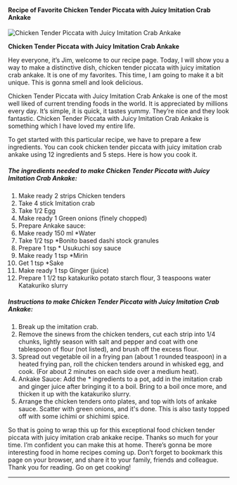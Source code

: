             

#### Recipe of Favorite Chicken Tender Piccata with Juicy Imitation Crab Ankake

![Chicken Tender Piccata with Juicy Imitation Crab Ankake](https://img-global.cpcdn.com/recipes/5887152243081216/751x532cq70/chicken-tender-piccata-with-juicy-imitation-crab-ankake-recipe-main-photo.jpg)

**Chicken Tender Piccata with Juicy Imitation Crab Ankake**

Hey everyone, it’s Jim, welcome to our recipe page. Today, I will show you a way to make a distinctive dish, chicken tender piccata with juicy imitation crab ankake. It is one of my favorites. This time, I am going to make it a bit unique. This is gonna smell and look delicious.

Chicken Tender Piccata with Juicy Imitation Crab Ankake is one of the most well liked of current trending foods in the world. It is appreciated by millions every day. It’s simple, it is quick, it tastes yummy. They’re nice and they look fantastic. Chicken Tender Piccata with Juicy Imitation Crab Ankake is something which I have loved my entire life.

To get started with this particular recipe, we have to prepare a few ingredients. You can cook chicken tender piccata with juicy imitation crab ankake using 12 ingredients and 5 steps. Here is how you cook it.

##### The ingredients needed to make Chicken Tender Piccata with Juicy Imitation Crab Ankake:

1.  Make ready 2 strips Chicken tenders
2.  Take 4 stick Imitation crab
3.  Take 1/2 Egg
4.  Make ready 1 Green onions (finely chopped)
5.  Prepare Ankake sauce:
6.  Make ready 150 ml \*Water
7.  Take 1/2 tsp \*Bonito based dashi stock granules
8.  Prepare 1 tsp \* Usukuchi soy sauce
9.  Make ready 1 tsp \*Mirin
10.  Get 1 tsp \*Sake
11.  Make ready 1 tsp Ginger (juice)
12.  Prepare 1 1/2 tsp katakuriko potato starch flour, 3 teaspoons water Katakuriko slurry

##### Instructions to make Chicken Tender Piccata with Juicy Imitation Crab Ankake:

1.  Break up the imitation crab.
2.  Remove the sinews from the chicken tenders, cut each strip into 1/4 chunks, lightly season with salt and pepper and coat with one tablespoon of flour (not listed), and brush off the excess flour.
3.  Spread out vegetable oil in a frying pan (about 1 rounded teaspoon) in a heated frying pan, roll the chicken tenders around in whisked egg, and cook. (For about 2 minutes on each side over a medium heat).
4.  Ankake Sauce: Add the \* ingredients to a pot, add in the imitation crab and ginger juice after bringing it to a boil. Bring to a boil once more, and thicken it up with the katakuriko slurry.
5.  Arrange the chicken tenders onto plates, and top with lots of ankake sauce. Scatter with green onions, and it's done. This is also tasty topped off with some ichimi or shichimi spice.

So that is going to wrap this up for this exceptional food chicken tender piccata with juicy imitation crab ankake recipe. Thanks so much for your time. I’m confident you can make this at home. There’s gonna be more interesting food in home recipes coming up. Don’t forget to bookmark this page on your browser, and share it to your family, friends and colleague. Thank you for reading. Go on get cooking!

* * *